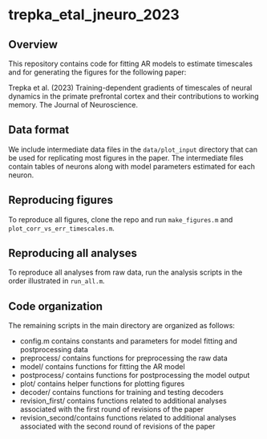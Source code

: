 # trepka_etal_jneuro_2023
## Overview
This repository contains code for fitting AR models to estimate timescales and for generating the figures for the following paper:

Trepka et al. (2023) Training-dependent gradients of timescales of neural dynamics in the primate prefrontal cortex and their contributions to working memory. The Journal of Neuroscience. 
## Data format
We include intermediate data files in the `data/plot_input` directory that can be used for replicating most figures in the paper. The intermediate files contain tables of neurons along with model parameters estimated for each neuron. 
## Reproducing figures
To reproduce all figures, clone the repo and run `make_figures.m` and `plot_corr_vs_err_timescales.m`.
## Reproducing all analyses
To reproduce all analyses from raw data, run the analysis scripts in the order illustrated in `run_all.m`.
## Code organization 
The remaining scripts in the main directory are organized as follows:
* config.m contains constants and parameters for model fitting and postprocessing data
* preprocess/ contains functions for preprocessing the raw data
* model/ contains functions for fitting the AR model
* postprocess/ contains functions for postprocessing the model output
* plot/ contains helper functions for plotting figures
* decoder/ contains functions for training and testing decoders
* revision_first/ contains functions related to additional analyses associated with the first round of revisions of the paper 
* revision_second/contains functions related to additional analyses associated with the second round of revisions of the paper 

